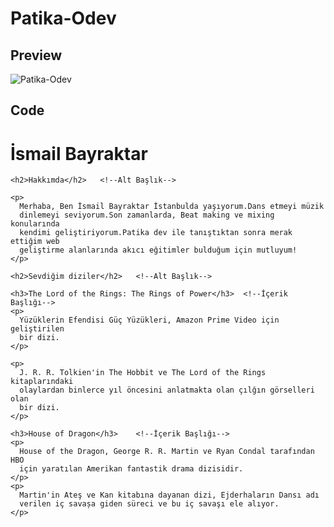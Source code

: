 # Patika-Odev

<h2>Preview </h2>

![Patika-Odev](https://user-images.githubusercontent.com/71339489/191257224-07264200-957f-42af-9fd9-f28b3e53e347.PNG)

<h2>Code</h2>
  <body>
    <h1>İsmail Bayraktar</h1>   <!-- Başlık Adım Soyadım -->

    <h2>Hakkımda</h2>   <!--Alt Başlık-->

    <p>
      Merhaba, Ben İsmail Bayraktar İstanbulda yaşıyorum.Dans etmeyi müzik
      dinlemeyi seviyorum.Son zamanlarda, Beat making ve mixing konularında
      kendimi geliştiriyorum.Patika dev ile tanıştıktan sonra merak ettiğim web
      geliştirme alanlarında akıcı eğitimler bulduğum için mutluyum!
    </p>

    <h2>Sevdiğim diziler</h2>   <!--Alt Başlık-->

    <h3>The Lord of the Rings: The Rings of Power</h3>  <!--İçerik Başlığı-->
    <p>
      Yüzüklerin Efendisi Güç Yüzükleri, Amazon Prime Video için geliştirilen
      bir dizi.
    </p>

    <p>
      J. R. R. Tolkien'in The Hobbit ve The Lord of the Rings kitaplarındaki
      olaylardan binlerce yıl öncesini anlatmakta olan çılğın görselleri olan
      bir dizi.
    </p>

    <h3>House of Dragon</h3>    <!--İçerik Başlığı-->
    <p>
      House of the Dragon, George R. R. Martin ve Ryan Condal tarafından HBO
      için yaratılan Amerikan fantastik drama dizisidir.
    </p>
    <p>
      Martin'in Ateş ve Kan kitabına dayanan dizi, Ejderhaların Dansı adı
      verilen iç savașa giden süreci ve bu iç savaşı ele alıyor.
    </p>
  </body>

